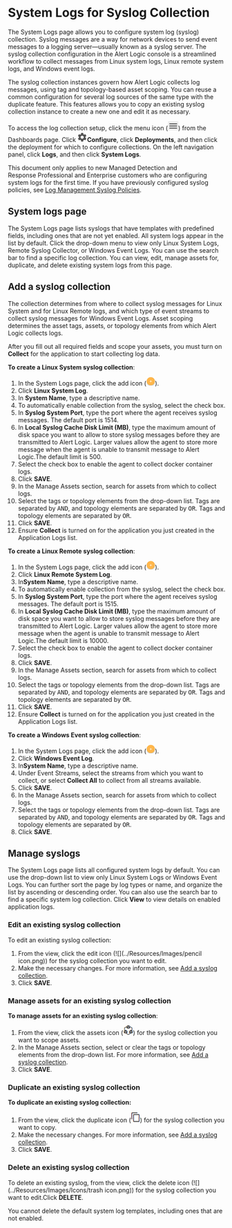 # System Logs for Syslog Collection

The System Logs page  allows you to configure system log (syslog) collection. Syslog messages are a way for network devices to send event messages to a logging server—usually known as a syslog server. The syslog collection configuration in the Alert Logic console is a streamlined workflow to collect messages from Linux system logs, Linux remote system logs, and Windows event logs.

The syslog collection instances govern how Alert Logic collects log messages,  using tag and topology-based asset scoping. You can reuse a common configuration for several log sources of the same type with the duplicate feature. This features allows you to copy an existing syslog collection instance to create a new one and edit it as necessary.

To access the log collection setup, click the menu icon (![](../Resources/Images/dashboard/menu-icon.png)) from the Dashboards page. Click ![](../Resources/Images/dashboard/configure-icon.png)**Configure**, click **Deployments**, and then click the deployment for which to configure collections. On the left navigation panel, click **Logs**, and then click **System Logs**.

This document only applies to new Managed Detection and Response Professional and Enterprise customers who are configuring system logs for the first time. If you have previously configured syslog policies, see [Log Management Syslog Policies](log-management-syslog-policies.md).

## System logs page

The System Logs page lists syslogs that have templates with predefined fields, including ones that are not yet enabled. All system logs appear in the list by default. Click the drop-down menu to view only Linux System Logs, Remote Syslog Collector, or Windows Event Logs. You can use the search bar to find a specific log collection. You can view, edit, manage assets for, duplicate, and delete existing system logs from this page.

## Add a syslog collection

The collection determines from where to collect syslog messages for Linux System and for Linux Remote logs, and which type of event streams to collect syslog messages for Windows Event Logs. Asset scoping determines the asset tags, assets, or topology elements from which Alert Logic collects logs.

After you fill out all required fields and scope your assets, you must turn on **Collect** for the application to start collecting log data.

**To create a Linux System syslog collection**:

1. In the System Logs page, click the add icon (![](../Resources/Images/Icons/cdAddPlus.png)).
2. Click **Linux System Log**.
3. In **System Name**, type a descriptive name.
4. To automatically enable collection from the syslog, select the check box.
5. In **Syslog System Port**, type the port where the agent receives syslog messages. The default port is 1514.
6. In **Local Syslog Cache Disk Limit (MB)**, type the maximum amount of disk space you want to allow to store syslog messages before they are transmitted to Alert Logic. Larger values allow the agent to store more message when the agent is unable to transmit message to Alert Logic.The default limit is 500.
7. Select the check box to enable the agent to collect docker container logs.
8. Click **SAVE**.
9. In the Manage Assets section, search for assets from which to collect logs.
10. Select the tags or topology elements from the drop-down list. Tags are separated by <kbd>AND</kbd>, and topology elements are separated by <kbd>OR</kbd>. Tags and topology elements are separated by <kbd>OR</kbd>.
11. Click **SAVE**.
12. Ensure **Collect** is turned on for the application you just created in the Application Logs list.

**To create a Linux Remote syslog collection**:

1. In the System Logs page, click the add icon (![](../Resources/Images/Icons/cdAddPlus.png)).
2. Click **Linux Remote System Log**.
3. In**System Name**, type a descriptive name.
4. To automatically enable collection from the syslog, select the check box.
5. In **Syslog System Port**, type the port where the agent receives syslog messages. The default port is 1515.
6. In **Local Syslog Cache Disk Limit (MB)**, type the maximum amount of disk space you want to allow to store syslog messages before they are transmitted to Alert Logic. Larger values allow the agent to store more message when the agent is unable to transmit message to Alert Logic.The default limit is 10000.
7. Select the check box to enable the agent to collect docker container logs.
8. Click **SAVE**.
9. In the Manage Assets section, search for assets from which to collect logs.
10. Select the tags or topology elements from the drop-down list. Tags are separated by <kbd>AND</kbd>, and topology elements are separated by <kbd>OR</kbd>. Tags and topology elements are separated by <kbd>OR</kbd>.
11. Click **SAVE**.
12. Ensure **Collect** is turned on for the application you just created in the Application Logs list.

**To create a Windows Event syslog collection**:

1. In the System Logs page, click the add icon (![](../Resources/Images/Icons/cdAddPlus.png)).
2. Click **Windows Event Log**.
3. In**System Name**, type a descriptive name.
4. Under Event Streams, select the streams from which you want to collect, or select **Collect All** to collect from all streams available.
5. Click **SAVE**.
6. In the Manage Assets section, search for assets from which to collect logs.
7. Select the tags or topology elements from the drop-down list. Tags are separated by <kbd>AND</kbd>, and topology elements are separated by <kbd>OR</kbd>. Tags and topology elements are separated by <kbd>OR</kbd>.
8. Click **SAVE**.

## Manage syslogs

The System Logs page lists all configured system logs by default. You can use the  drop-down list to view only Linux System Logs or Windows Event Logs. You can further sort the page by log types or name, and organize the list by ascending or descending order.  You can also use the search bar to find a specific system log collection. Click **View** to view details on enabled application logs.

### Edit an existing syslog collection

To edit an existing syslog collection:

1. From the view,  click the edit icon (![](../Resources/Images/pencil icon.png)) for the syslog collection you want to edit.
2. Make the necessary changes. For more information, see [Add a syslog collection](#Add-new-application-rule).
3. Click **SAVE**.

### Manage assets for an existing syslog collection

**To manage assets for an existing syslog collection**:

1. From the view, click the assets icon (![](../Resources/Images/Icons/assets.png)) for the syslog collection you want to scope assets.
2. In the Manage Assets section, select or clear the tags or topology elements from the drop-down list. For more information, see [Add a syslog collection](#Add-new-application-rule).
3. Click **SAVE**.

### Duplicate an existing syslog collection

**To duplicate an existing syslog collection:**

1. From the view, click the duplicate icon (![](../Resources/Images/Icons/duplicate.png)) for the syslog collection you want to copy.
2. Make the necessary changes. For more information, see [Add a syslog collection](#Add-new-application-rule).
3. Click **SAVE**.

### Delete an existing syslog collection

To delete an existing syslog, from the view,  click the delete icon (![](../Resources/Images/Icons/trash icon.png)) for the syslog collection you want to edit.Click **DELETE**.

You cannot delete the default system log templates, including ones that are not enabled.
